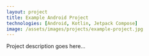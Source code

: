```yaml
---
layout: project
title: Example Android Project
technologies: [Android, Kotlin, Jetpack Compose]
image: /assets/images/projects/example-project.jpg
---
```


Project description goes here... 